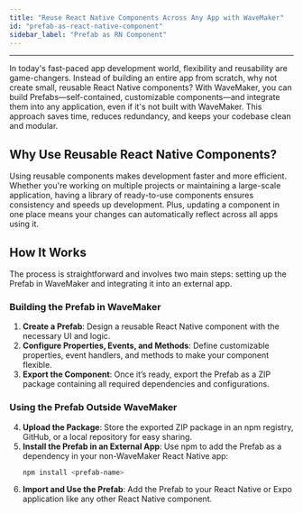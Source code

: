```yaml
---
title: "Reuse React Native Components Across Any App with WaveMaker"
id: "prefab-as-react-native-component"
sidebar_label: "Prefab as RN Component"
---
```

---

In today's fast-paced app development world, flexibility and reusability are game-changers. Instead of building an entire app from scratch, why not create small, reusable React Native components? With WaveMaker, you can build Prefabs—self-contained, customizable components—and integrate them into any application, even if it's not built with WaveMaker. This approach saves time, reduces redundancy, and keeps your codebase clean and modular.

## Why Use Reusable React Native Components?

Using reusable components makes development faster and more efficient. Whether you're working on multiple projects or maintaining a large-scale application, having a library of ready-to-use components ensures consistency and speeds up development. Plus, updating a component in one place means your changes can automatically reflect across all apps using it.

## How It Works

The process is straightforward and involves two main steps: setting up the Prefab in WaveMaker and integrating it into an external app.

### Building the Prefab in WaveMaker

1. **Create a Prefab**: Design a reusable React Native component with the necessary UI and logic.
2. **Configure Properties, Events, and Methods**: Define customizable properties, event handlers, and methods to make your component flexible.
3. **Export the Component**: Once it’s ready, export the Prefab as a ZIP package containing all required dependencies and configurations.

### Using the Prefab Outside WaveMaker

4. **Upload the Package**: Store the exported ZIP package in an npm registry, GitHub, or a local repository for easy sharing.
5. **Install the Prefab in an External App**: Use npm to add the Prefab as a dependency in your non-WaveMaker React Native app:
   ```bash
   npm install <prefab-name>
   ```
6. **Import and Use the Prefab**: Add the Prefab to your React Native or Expo application like any other React Native component.

